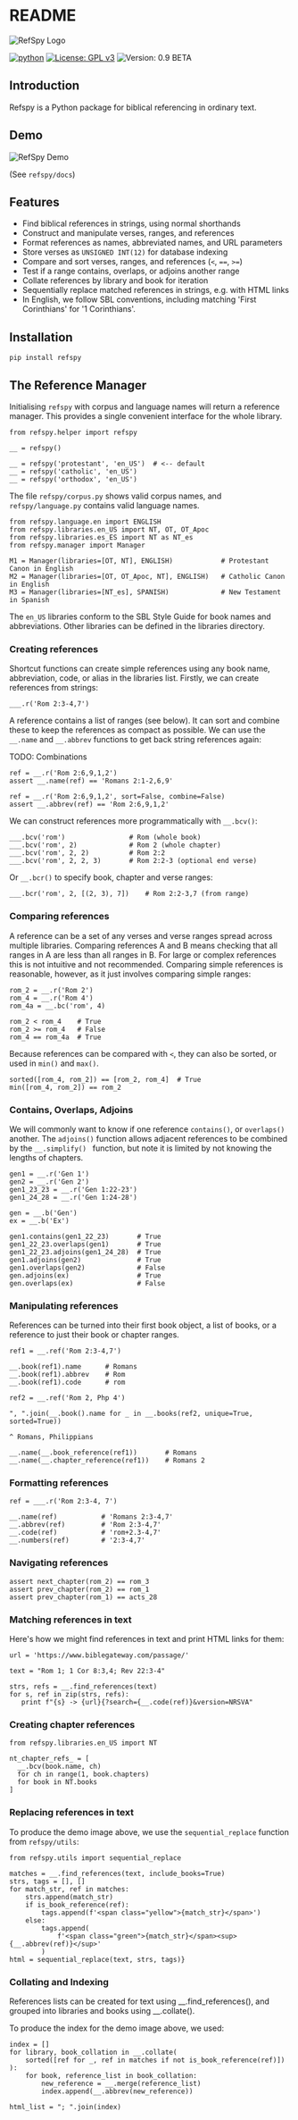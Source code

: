 # README 

![RefSpy Logo](https://github.com/eukras/refspy/raw/master/refspy-logo.svg)


[![python](https://img.shields.io/badge/Python-3.11-3776AB.svg?style=flat&logo=python&logoColor=white)](https://www.python.org)
[![License: GPL v3](https://img.shields.io/badge/License-GPLv3-blue.svg)](https://www.gnu.org/licenses/gpl-3.0)
![Version: 0.9 BETA](https://img.shields.io/badge/Version-0.9_BETA-red)




## Introduction

Refspy is a Python package for biblical referencing in ordinary text.

## Demo

![RefSpy Demo](https://github.com/eukras/refspy/raw/master/refspy-demo.png)

(See `refspy/docs`)

## Features

* Find biblical references in strings, using normal shorthands
* Construct and manipulate verses, ranges, and references
* Format references as names, abbreviated names, and URL parameters
* Store verses as `UNSIGNED INT(12)` for database indexing
* Compare and sort verses, ranges, and references (`<`, `==`, `>=`)
* Test if a range contains, overlaps, or adjoins another range
* Collate references by library and book for iteration
* Sequentially replace matched references in strings, e.g. with HTML links
* In English, we follow SBL conventions, including matching 'First Corinthians'
  for '1 Corinthians'.


## Installation

```
pip install refspy
```


## The Reference Manager


Initialising `refspy` with corpus and language names will return a reference
manager. This provides a single convenient interface for the whole library. 

```
from refspy.helper import refspy

__ = refspy()

__ = refspy('protestant', 'en_US')  # <-- default
__ = refspy('catholic', 'en_US')
__ = refspy('orthodox', 'en_US')
```

The file `refspy/corpus.py` shows valid corpus names, and `refspy/language.py`
contains valid language names.
```
from refspy.language.en import ENGLISH
from refspy.libraries.en_US import NT, OT, OT_Apoc
from refspy.libraries.es_ES import NT as NT_es
from refspy.manager import Manager 

M1 = Manager(libraries=[OT, NT], ENGLISH)            # Protestant Canon in English
M2 = Manager(libraries=[OT, OT_Apoc, NT], ENGLISH)   # Catholic Canon in English
M3 = Manager(libraries=[NT_es], SPANISH)             # New Testament in Spanish
```

The `en_US` libraries conform to the SBL Style Guide for book names and
abbreviations. Other libraries can be defined in the libraries directory.


### Creating references 

Shortcut functions can create simple references using any book name,
abbreviation, code, or alias in the libraries list. Firstly, we can create
references from strings:

```
___.r('Rom 2:3-4,7')
```

A reference contains a list of ranges (see below). It can sort and combine
these to keep the references as compact as possible. We can use the `__.name`
and `__.abbrev` functions to get back string references again:

TODO: Combinations

```
ref = __.r('Rom 2:6,9,1,2')
assert __.name(ref) == 'Romans 2:1-2,6,9'

ref = __.r('Rom 2:6,9,1,2', sort=False, combine=False)
assert __.abbrev(ref) == 'Rom 2:6,9,1,2'
```

We can construct references more programmatically with `__.bcv()`:

```
___.bcv('rom')                # Rom (whole book)  
___.bcv('rom', 2)             # Rom 2 (whole chapter)
___.bcv('rom', 2, 2)          # Rom 2:2
___.bcv('rom', 2, 2, 3)       # Rom 2:2-3 (optional end verse)
```

Or `__.bcr()` to specify book, chapter and verse ranges:

```
___.bcr('rom', 2, [(2, 3), 7])    # Rom 2:2-3,7 (from range) 
```


### Comparing references

A reference can be a set of any verses and verse ranges spread across multiple
libraries. Comparing references A and B means checking that all ranges in A are
less than all ranges in B. For large or complex references this is not
intuitive and not recommended. Comparing simple references is reasonable,
however, as it just involves comparing simple ranges: 

```
rom_2 = __.r('Rom 2')
rom_4 = __.r('Rom 4')
rom_4a = __.bc('rom', 4)

rom_2 < rom_4    # True
rom_2 >= rom_4   # False
rom_4 == rom_4a  # True
```

Because references can be compared with `<`, they can also be sorted, or used
in `min()` and `max()`. 

```
sorted([rom_4, rom_2]) == [rom_2, rom_4]  # True
min([rom_4, rom_2]) == rom_2
```

### Contains, Overlaps, Adjoins

We will commonly want to know if one reference `contains()`, or `overlaps()`
another. The `adjoins()` function allows adjacent references to be combined by the
`__.simplify() ` function, but note it is limited by not knowing the lengths of
chapters.

```
gen1 = __.r('Gen 1') 
gen2 = __.r('Gen 2') 
gen1_23_23 = __.r('Gen 1:22-23') 
gen1_24_28 = __.r('Gen 1:24-28')
  
gen = __.b('Gen')
ex = __.b('Ex')

gen1.contains(gen1_22_23)       # True
gen1_22_23.overlaps(gen1)       # True
gen1_22_23.adjoins(gen1_24_28)  # True
gen1.adjoins(gen2)              # True
gen1.overlaps(gen2)             # False
gen.adjoins(ex)                 # True
gen.overlaps(ex)                # False
```


### Manipulating references

References can be turned into their first book object, a list of books, or a
reference to just their book or chapter ranges.

```
ref1 = __.ref('Rom 2:3-4,7')

__.book(ref1).name      # Romans
__.book(ref1).abbrev    # Rom
__.book(ref1).code      # rom

ref2 = __.ref('Rom 2, Php 4')

", ".join(__.book().name for _ in __.books(ref2, unique=True, sorted=True))  
  
^ Romans, Philippians

__.name(__.book_reference(ref1))       # Romans
__.name(__.chapter_reference(ref1))    # Romans 2
```


### Formatting references

```
ref = ___.r('Rom 2:3-4, 7')

__.name(ref)           # 'Romans 2:3-4,7'
__.abbrev(ref)         # 'Rom 2:3-4,7'
__.code(ref)           # 'rom+2.3-4,7'
__.numbers(ref)        # '2:3-4,7'
```


### Navigating references

```
assert next_chapter(rom_2) == rom_3
assert prev_chapter(rom_2) == rom_1
assert prev_chapter(rom_1) == acts_28
```


### Matching references in text

Here's how we might find references in text and print HTML links for them:

```
url = 'https://www.biblegateway.com/passage/'

text = "Rom 1; 1 Cor 8:3,4; Rev 22:3-4"
   
strs, refs = __.find_references(text)
for s, ref in zip(strs, refs):
   print f"{s} -> {url}{?search={__.code(ref)}&version=NRSVA"
```

### Creating chapter references

```
from refspy.libraries.en_US import NT

nt_chapter_refs_ = [  
  __.bcv(book.name, ch)   
  for ch in range(1, book.chapters)   
  for book in NT.books  
] 
```

### Replacing references in text

To produce the demo image above, we use the `sequential_replace` function from `refspy/utils`:

```
from refspy.utils import sequential_replace

matches = __.find_references(text, include_books=True)
strs, tags = [], []
for match_str, ref in matches:
    strs.append(match_str)
    if is_book_reference(ref):
        tags.append(f'<span class="yellow">{match_str}</span>')
    else:
        tags.append(
            f'<span class="green">{match_str}</span><sup>{__.abbrev(ref)}</sup>'
        )
html = sequential_replace(text, strs, tags)}
```

### Collating and Indexing

References lists can be created for text using __.find_references(), and
grouped into libraries and books using __.collate(). 

To produce the index for the demo image above, we used:

```
index = []
for library, book_collation in __.collate(
    sorted([ref for _, ref in matches if not is_book_reference(ref)])
):
    for book, reference_list in book_collation:
        new_reference = __.merge(reference_list)
        index.append(__.abbrev(new_reference))

html_list = "; ".join(index)
```
